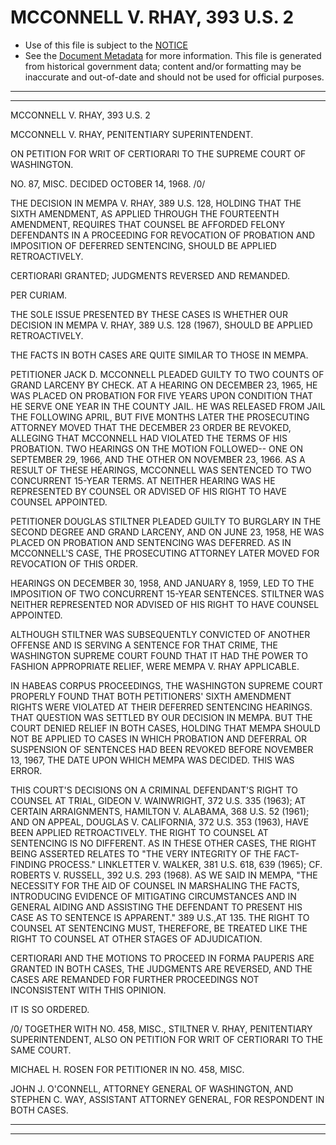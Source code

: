 ---
---

# MCCONNELL V. RHAY, 393 U.S. 2

* Use of this file is subject to the [NOTICE](https://github.com/publicdocs/notice/blob/master/NOTICE)
* See the [Document Metadata](../../../) for more information.
  This file is generated from historical government data; content and/or formatting may be inaccurate and out-of-date and should not be used for official purposes.

----------
----------

MCCONNELL V. RHAY, 393 U.S. 2

MCCONNELL V. RHAY, PENITENTIARY SUPERINTENDENT.

ON PETITION FOR WRIT OF CERTIORARI TO THE SUPREME COURT OF WASHINGTON.

NO. 87, MISC.  DECIDED OCTOBER 14, 1968.  /0/

THE DECISION IN MEMPA V. RHAY, 389 U.S. 128, HOLDING THAT THE SIXTH AMENDMENT, AS APPLIED THROUGH THE FOURTEENTH AMENDMENT, REQUIRES THAT COUNSEL BE AFFORDED FELONY DEFENDANTS IN A PROCEEDING FOR REVOCATION OF PROBATION AND IMPOSITION OF DEFERRED SENTENCING, SHOULD BE APPLIED RETROACTIVELY.

CERTIORARI GRANTED; JUDGMENTS REVERSED AND REMANDED.

PER CURIAM.

THE SOLE ISSUE PRESENTED BY THESE CASES IS WHETHER OUR DECISION IN MEMPA V. RHAY, 389 U.S. 128 (1967), SHOULD BE APPLIED RETROACTIVELY.

THE FACTS IN BOTH CASES ARE QUITE SIMILAR TO THOSE IN MEMPA.

PETITIONER JACK D. MCCONNELL PLEADED GUILTY TO TWO COUNTS OF GRAND LARCENY BY CHECK.  AT A HEARING ON DECEMBER 23, 1965, HE WAS PLACED ON PROBATION FOR FIVE YEARS UPON CONDITION THAT HE SERVE ONE YEAR IN THE COUNTY JAIL.  HE WAS RELEASED FROM JAIL THE FOLLOWING APRIL, BUT FIVE MONTHS LATER THE PROSECUTING ATTORNEY MOVED THAT THE DECEMBER 23 ORDER BE REVOKED, ALLEGING THAT MCCONNELL HAD VIOLATED THE TERMS OF HIS PROBATION.  TWO HEARINGS ON THE MOTION FOLLOWED-- ONE ON SEPTEMBER 29, 1966, AND THE OTHER ON NOVEMBER 23, 1966.  AS A RESULT OF THESE HEARINGS, MCCONNELL WAS SENTENCED TO TWO CONCURRENT 15-YEAR TERMS.  AT NEITHER HEARING WAS HE REPRESENTED BY COUNSEL OR ADVISED OF HIS RIGHT TO HAVE COUNSEL APPOINTED.

PETITIONER DOUGLAS STILTNER PLEADED GUILTY TO BURGLARY IN THE SECOND DEGREE AND GRAND LARCENY, AND ON JUNE 23, 1958, HE WAS PLACED ON PROBATION AND SENTENCING WAS DEFERRED.  AS IN MCCONNELL'S CASE, THE PROSECUTING ATTORNEY LATER MOVED FOR REVOCATION OF THIS ORDER.

HEARINGS ON DECEMBER 30, 1958, AND JANUARY 8, 1959, LED TO THE IMPOSITION OF TWO CONCURRENT 15-YEAR SENTENCES.  STILTNER WAS NEITHER REPRESENTED NOR ADVISED OF HIS RIGHT TO HAVE COUNSEL APPOINTED.

ALTHOUGH STILTNER WAS SUBSEQUENTLY CONVICTED OF ANOTHER OFFENSE AND IS SERVING A SENTENCE FOR THAT CRIME, THE WASHINGTON SUPREME COURT FOUND THAT IT HAD THE POWER TO FASHION APPROPRIATE RELIEF, WERE MEMPA V. RHAY APPLICABLE.

IN HABEAS CORPUS PROCEEDINGS, THE WASHINGTON SUPREME COURT PROPERLY FOUND THAT BOTH PETITIONERS' SIXTH AMENDMENT RIGHTS WERE VIOLATED AT THEIR DEFERRED SENTENCING HEARINGS.  THAT QUESTION WAS SETTLED BY OUR DECISION IN MEMPA.  BUT THE COURT DENIED RELIEF IN BOTH CASES, HOLDING THAT MEMPA SHOULD NOT BE APPLIED TO CASES IN WHICH PROBATION AND DEFERRAL OR SUSPENSION OF SENTENCES HAD BEEN REVOKED BEFORE NOVEMBER 13, 1967, THE DATE UPON WHICH MEMPA WAS DECIDED.  THIS WAS ERROR.

THIS COURT'S DECISIONS ON A CRIMINAL DEFENDANT'S RIGHT TO COUNSEL AT TRIAL, GIDEON V. WAINWRIGHT, 372 U.S. 335 (1963); AT CERTAIN ARRAIGNMENTS, HAMILTON V. ALABAMA, 368 U.S. 52 (1961); AND ON APPEAL, DOUGLAS V. CALIFORNIA, 372 U.S. 353 (1963), HAVE BEEN APPLIED RETROACTIVELY.  THE RIGHT TO COUNSEL AT SENTENCING IS NO DIFFERENT.  AS IN THESE OTHER CASES, THE RIGHT BEING ASSERTED RELATES TO "THE VERY INTEGRITY OF THE FACT-FINDING PROCESS."  LINKLETTER V. WALKER, 381 U.S. 618, 639 (1965); CF. ROBERTS V. RUSSELL, 392 U.S. 293 (1968).  AS WE SAID IN MEMPA, "THE NECESSITY FOR THE AID OF COUNSEL IN MARSHALING THE FACTS, INTRODUCING EVIDENCE OF MITIGATING CIRCUMSTANCES AND IN GENERAL AIDING AND ASSISTING THE DEFENDANT TO PRESENT HIS CASE AS TO SENTENCE IS APPARENT."  389 U.S.,AT 135.  THE RIGHT TO COUNSEL AT SENTENCING MUST, THEREFORE, BE TREATED LIKE THE RIGHT TO COUNSEL AT OTHER STAGES OF ADJUDICATION.

CERTIORARI AND THE MOTIONS TO PROCEED IN FORMA PAUPERIS ARE GRANTED IN BOTH CASES, THE JUDGMENTS ARE REVERSED, AND THE CASES ARE REMANDED FOR FURTHER PROCEEDINGS NOT INCONSISTENT WITH THIS OPINION.

IT IS SO ORDERED.

/0/  TOGETHER WITH NO. 458, MISC., STILTNER V. RHAY, PENITENTIARY SUPERINTENDENT, ALSO ON PETITION FOR WRIT OF CERTIORARI TO THE SAME COURT.

MICHAEL H. ROSEN FOR PETITIONER IN NO. 458, MISC.

JOHN J. O'CONNELL, ATTORNEY GENERAL OF WASHINGTON, AND STEPHEN C. WAY, ASSISTANT ATTORNEY GENERAL, FOR RESPONDENT IN BOTH CASES.


----------
----------

